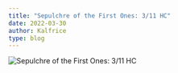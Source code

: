 ```yaml
---
title: "Sepulchre of the First Ones: 3/11 HC"
date: 2022-03-30
author: Kalfrice
type: blog
---
```


![Sepulchre of the First Ones: 3/11 HC](/posts/2022-03-30/WoWScrnShot_033022_212746.jpg)
<!--more-->
